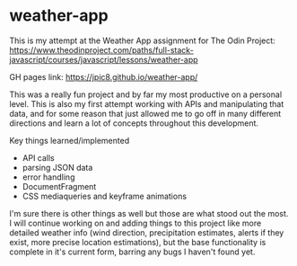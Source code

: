 # weather-app

This is my attempt at the Weather App assignment for The Odin Project:
https://www.theodinproject.com/paths/full-stack-javascript/courses/javascript/lessons/weather-app

GH pages link:
https://jpic8.github.io/weather-app/

This was a really fun project and by far my most productive on a personal level. This is also my first attempt working with APIs and manipulating that data, and for some reason that just allowed me to go off in many different directions and learn a lot of concepts throughout this development.

Key things learned/implemented

- API calls
- parsing JSON data
- error handling
- DocumentFragment
- CSS mediaqueries and keyframe animations

I'm sure there is other things as well but those are what stood out the most. I will continue working on and adding things to this project like more detailed weather info (wind direction, precipitation estimates, alerts if they exist, more precise location estimations), but the base functionality is complete in it's current form, barring any bugs I haven't found yet.
